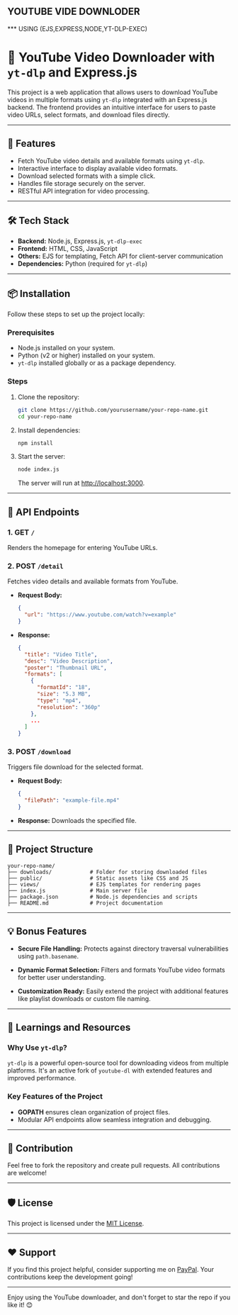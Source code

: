 ## YOUTUBE VIDE DOWNLODER
*** USING (EJS,EXPRESS,NODE,YT-DLP-EXEC)


# 🎥 YouTube Video Downloader with `yt-dlp` and Express.js

This project is a web application that allows users to download YouTube videos in multiple formats using `yt-dlp` integrated with an Express.js backend. The frontend provides an intuitive interface for users to paste video URLs, select formats, and download files directly.

---

## 🚀 Features

- Fetch YouTube video details and available formats using `yt-dlp`.
- Interactive interface to display available video formats.
- Download selected formats with a simple click.
- Handles file storage securely on the server.
- RESTful API integration for video processing.

---

## 🛠️ Tech Stack

- **Backend:** Node.js, Express.js, `yt-dlp-exec`
- **Frontend:** HTML, CSS, JavaScript
- **Others:** EJS for templating, Fetch API for client-server communication
- **Dependencies:** Python (required for `yt-dlp`)

---

## 📦 Installation

Follow these steps to set up the project locally:

### Prerequisites
- Node.js installed on your system.
- Python (v2 or higher) installed on your system.
- `yt-dlp` installed globally or as a package dependency.

### Steps

1. Clone the repository:
   ```bash
   git clone https://github.com/yourusername/your-repo-name.git
   cd your-repo-name
   ```

2. Install dependencies:
   ```bash
   npm install
   ```

3. Start the server:
   ```bash
   node index.js
   ```
   The server will run at [http://localhost:3000](http://localhost:3000).

---

## 🧩 API Endpoints

### 1. **GET `/`**
   Renders the homepage for entering YouTube URLs.

### 2. **POST `/detail`**
   Fetches video details and available formats from YouTube.
   - **Request Body:**
     ```json
     {
       "url": "https://www.youtube.com/watch?v=example"
     }
     ```
   - **Response:**
     ```json
     {
       "title": "Video Title",
       "desc": "Video Description",
       "poster": "Thumbnail URL",
       "formats": [
         {
           "formatId": "18",
           "size": "5.3 MB",
           "type": "mp4",
           "resolution": "360p"
         },
         ...
       ]
     }
     ```

### 3. **POST `/download`**
   Triggers file download for the selected format.
   - **Request Body:**
     ```json
     {
       "filePath": "example-file.mp4"
     }
     ```
   - **Response:**
     Downloads the specified file.

---

## 📂 Project Structure

```plaintext
your-repo-name/
├── downloads/            # Folder for storing downloaded files
├── public/               # Static assets like CSS and JS
├── views/                # EJS templates for rendering pages
├── index.js              # Main server file
├── package.json          # Node.js dependencies and scripts
├── README.md             # Project documentation
```

---

## 💡 Bonus Features

- **Secure File Handling:**
  Protects against directory traversal vulnerabilities using `path.basename`.

- **Dynamic Format Selection:**
  Filters and formats YouTube video formats for better user understanding.

- **Customization Ready:**
  Easily extend the project with additional features like playlist downloads or custom file naming.

---

## 📖 Learnings and Resources

### Why Use `yt-dlp`?
`yt-dlp` is a powerful open-source tool for downloading videos from multiple platforms. It's an active fork of `youtube-dl` with extended features and improved performance.

### Key Features of the Project
- **GOPATH** ensures clean organization of project files.
- Modular API endpoints allow seamless integration and debugging.

---

## 🤝 Contribution

Feel free to fork the repository and create pull requests. All contributions are welcome!

---

## 🛡️ License

This project is licensed under the [MIT License](LICENSE).

---

## ❤️ Support

If you find this project helpful, consider supporting me on [PayPal](https://paypal.me/yourusername). Your contributions keep the development going!

---

Enjoy using the YouTube downloader, and don't forget to star the repo if you like it! 😊



